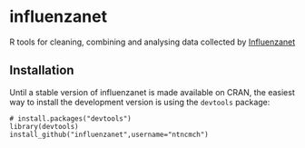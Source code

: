 influenzanet
============

R tools for cleaning, combining and analysing data collected by [Influenzanet](https://www.influenzanet.eu)

## Installation

Until a stable version of influenzanet is made available on CRAN, the easiest way to install the development version is using the `devtools` package:

    # install.packages("devtools")
    library(devtools)
    install_github("influenzanet",username="ntncmch")
